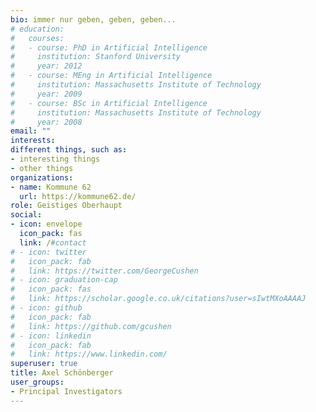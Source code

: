 ```yaml
---
bio: immer nur geben, geben, geben...
# education:
#   courses:
#   - course: PhD in Artificial Intelligence
#     institution: Stanford University
#     year: 2012
#   - course: MEng in Artificial Intelligence
#     institution: Massachusetts Institute of Technology
#     year: 2009
#   - course: BSc in Artificial Intelligence
#     institution: Massachusetts Institute of Technology
#     year: 2008
email: ""
interests:
different things, such as:
- interesting things
- other things
organizations:
- name: Kommune 62
  url: https://kommune62.de/
role: Geistiges Oberhaupt
social:
- icon: envelope
  icon_pack: fas
  link: /#contact
# - icon: twitter
#   icon_pack: fab
#   link: https://twitter.com/GeorgeCushen
# - icon: graduation-cap
#   icon_pack: fas
#   link: https://scholar.google.co.uk/citations?user=sIwtMXoAAAAJ
# - icon: github
#   icon_pack: fab
#   link: https://github.com/gcushen
# - icon: linkedin
#   icon_pack: fab
#   link: https://www.linkedin.com/
superuser: true
title: Axel Schönberger
user_groups:
- Principal Investigators
---
```



